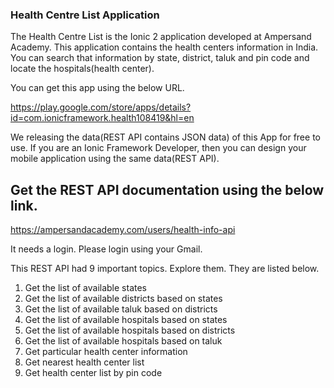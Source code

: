 ### Health Centre List Application

The Health Centre List is the Ionic 2 application developed at Ampersand Academy. This application contains the health centers information in India. You can search that information by state, district, taluk and pin code and locate the hospitals(health center).

You can get this app using the below URL.

https://play.google.com/store/apps/details?id=com.ionicframework.health108419&hl=en


We releasing the data(REST API contains JSON data) of this App for free to use. If you are an Ionic Framework Developer, then you can design your mobile application using the same data(REST API).

## Get the REST API documentation using the below link.

https://ampersandacademy.com/users/health-info-api

It needs a login. Please login using your Gmail.

This REST API had 9 important topics. Explore them. They are listed below.

1. Get the list of available states
2. Get the list of available districts based on states
3. Get the list of available taluk based on districts
4. Get the list of available hospitals based on states
5. Get the list of available hospitals based on districts
6. Get the list of available hospitals based on taluk
7. Get particular health center information
8. Get nearest health center list
9. Get health center list by pin code
